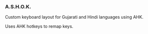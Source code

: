 ### A.S.H.O.K.
Custom keyboard layout for Gujarati and Hindi languages using AHK.

Uses AHK hotkeys to remap keys.
